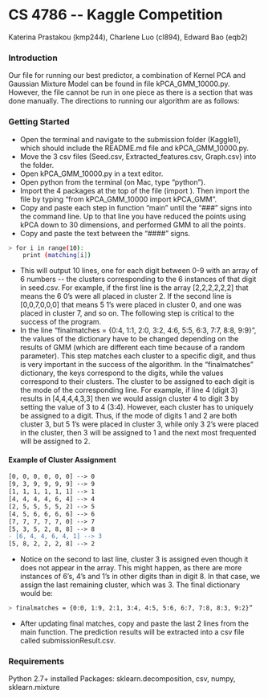 # CS 4786 -- Kaggle Competition
Katerina Prastakou (kmp244), Charlene Luo (cl894), Edward Bao (eqb2)
### Introduction
Our file for running our best predictor, a combination of Kernel PCA and Gaussian Mixture Model can be found in file kPCA_GMM_10000.py. However, the file cannot be run in one piece as there is a section that was done manually. The directions to running our algorithm are as follows:

### Getting Started
- Open the terminal and navigate to the submission folder (Kaggle1), which should include the README.md file and kPCA_GMM_10000.py.
- Move the 3 csv files (Seed.csv, Extracted_features.csv, Graph.csv) into the folder.
- Open kPCA_GMM_10000.py in a text editor.
- Open python from the terminal (on Mac, type “python”).
- Import the 4 packages at the top of the file (import <package>). Then import the file by typing “from kPCA_GMM_10000 import kPCA_GMM”.
- Copy and paste each step in function “main” until the “###” signs into the command line. Up to that line you have reduced the points using kPCA down to 30 dimensions, and performed GMM to all the points.
- Copy and paste the text between the “####” signs. 
```sh
> for i in range(10):
    print (matching[i])
```
- This will output 10 lines, one for each digit between 0-9 with an array of 6 numbers -- the clusters corresponding to the 6 instances of that digit in seed.csv. For example, if the first line is the array [2,2,2,2,2,2] that means the 6 0’s were all placed in cluster 2. If the second line is [0,0,7,0,0,0] that means 5 1’s were placed in cluster 0, and one was placed in cluster 7, and so on. The following step is critical to the success of the program.
- In the line “finalmatches = {0:4, 1:1, 2:0, 3:2, 4:6, 5:5, 6:3, 7:7, 8:8, 9:9}”, the values of the dictionary have to be changed depending on the results of GMM (which are different each time because of a random parameter). This step matches each cluster to a specific digit, and thus is very important in the success of the algorithm. In the “finalmatches” dictionary, the keys correspond to the digits, while the values correspond to their clusters. The cluster to be assigned to each digit is the mode of the corresponding line. For example, if line 4 (digit 3) results in [4,4,4,4,3,3] then we would assign cluster 4 to digit 3 by setting the value of 3 to 4 (3:4). However, each cluster has to uniquely be assigned to a digit. Thus, if the mode of digits 1 and 2 are both cluster 3, but 5 1’s were placed in cluster 3, while only 3 2’s were placed in the cluster, then 3 will be assigned to 1 and the next most frequented will be assigned to 2. 

#### Example of Cluster Assignment
```diff
[0, 0, 0, 0, 0, 0] --> 0
[9, 3, 9, 9, 9, 9] --> 9
[1, 1, 1, 1, 1, 1] --> 1
[4, 4, 4, 4, 6, 4] --> 4
[2, 5, 5, 5, 5, 2] --> 5
[4, 5, 6, 6, 6, 6] --> 6
[7, 7, 7, 7, 7, 0] --> 7
[5, 3, 5, 2, 8, 8] --> 8
- [6, 4, 4, 6, 4, 1] --> 3
[5, 8, 2, 2, 2, 8] --> 2
```

- Notice on the second to last line, cluster 3 is assigned even though it does not appear in the array. This might happen, as there are more instances of 6’s, 4’s and 1’s in other digits than in digit 8. In that case, we assign the last remaining cluster, which was 3. The final dictionary would be: 
```sh
> finalmatches = {0:0, 1:9, 2:1, 3:4, 4:5, 5:6, 6:7, 7:8, 8:3, 9:2}”
```
- After updating final matches, copy and paste the last 2 lines from the main function. The prediction results will be extracted into a csv file called submissionResult.csv.


### Requirements
Python 2.7+ installed
Packages: sklearn.decomposition, csv, numpy, sklearn.mixture


[//]: # (These are reference links used in the body of this note and get stripped out when the markdown processor does its job. There is no need to format nicely because it shouldn't be seen. Thanks SO - http://stackoverflow.com/questions/4823468/store-comments-in-markdown-syntax)


   [dill]: <https://github.com/joemccann/dillinger>
   [git-repo-url]: <https://github.com/joemccann/dillinger.git>
   [john gruber]: <http://daringfireball.net>
   [df1]: <http://daringfireball.net/projects/markdown/>
   [markdown-it]: <https://github.com/markdown-it/markdown-it>
   [Ace Editor]: <http://ace.ajax.org>
   [node.js]: <http://nodejs.org>
   [Twitter Bootstrap]: <http://twitter.github.com/bootstrap/>
   [jQuery]: <http://jquery.com>
   [@tjholowaychuk]: <http://twitter.com/tjholowaychuk>
   [express]: <http://expressjs.com>
   [AngularJS]: <http://angularjs.org>
   [Gulp]: <http://gulpjs.com>

   [PlDb]: <https://github.com/joemccann/dillinger/tree/master/plugins/dropbox/README.md>
   [PlGh]: <https://github.com/joemccann/dillinger/tree/master/plugins/github/README.md>
   [PlGd]: <https://github.com/joemccann/dillinger/tree/master/plugins/googledrive/README.md>
   [PlOd]: <https://github.com/joemccann/dillinger/tree/master/plugins/onedrive/README.md>
   [PlMe]: <https://github.com/joemccann/dillinger/tree/master/plugins/medium/README.md>
   [PlGa]: <https://github.com/RahulHP/dillinger/blob/master/plugins/googleanalytics/README.md>
